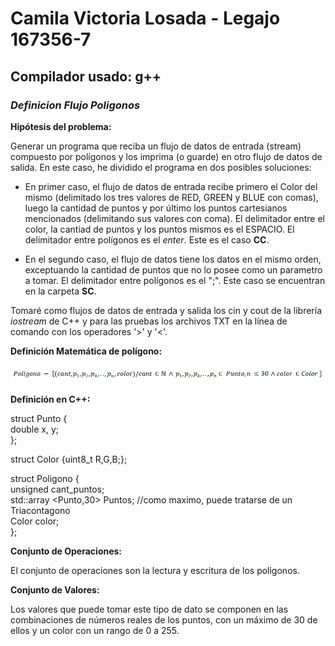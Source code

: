 # Camila Victoria Losada - Legajo 167356-7
## Compilador usado: g++
### *Definicion Flujo Poligonos*

**Hipótesis del problema:**  

Generar un programa que reciba un flujo de datos de entrada (stream) compuesto por polígonos y los imprima (o guarde) en otro flujo de datos de salida. En este caso, he dividido el programa en dos posibles soluciones:

* En primer caso, el flujo de datos de entrada recibe primero el Color del mismo (delimitado los tres valores de RED, GREEN y BLUE con comas), luego la cantidad de puntos y por último los puntos cartesianos mencionados (delimitando sus valores con coma). El delimitador entre el color, la cantiad de puntos y los puntos mismos es el ESPACIO. El delimitador entre polígonos es el *enter*. Este es el caso **CC**.

* En el segundo caso, el flujo de datos tiene los datos en el mismo orden, exceptuando la cantidad de puntos que no lo posee como un parametro a tomar. El delimitador entre polígonos es el ";". Este caso se encuentran en la carpeta **SC**.

Tomaré como flujos de datos de entrada y salida los cin y cout de la librería *iostream* de C++ y para las pruebas los archivos TXT en la línea de comando con los operadores '>' y '<'.

**Definición Matemática de polígono:**  

![Funcion Poligono](https://github.com/closada/AED/blob/master/Imgs/POLIGONOV02.JPG) 

**Definición en C++:**  

struct Punto {  
   double x, y;  
};  

struct Color {uint8_t R,G,B;};  

struct Poligono {  
    unsigned cant_puntos;  
    std::array <Punto,30> Puntos; //como maximo, puede tratarse de un Triacontagono  
    Color color;  
};  


**Conjunto de Operaciones:**  

El conjunto de operaciones son la lectura y escritura de los poligonos.  

**Conjunto de Valores:**  

Los valores que puede tomar este tipo de dato se componen en las combinaciones de números reales de los puntos, con un máximo de 30 de ellos y un color con un rango de 0 a 255.
